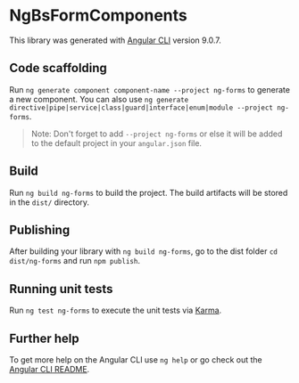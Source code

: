 # NgBsFormComponents

This library was generated with [Angular CLI](https://github.com/angular/angular-cli) version 9.0.7.

## Code scaffolding

Run `ng generate component component-name --project ng-forms` to generate a new component. You can also use `ng generate directive|pipe|service|class|guard|interface|enum|module --project ng-forms`.

> Note: Don't forget to add `--project ng-forms` or else it will be added to the default project in your `angular.json` file.

## Build

Run `ng build ng-forms` to build the project. The build artifacts will be stored in the `dist/` directory.

## Publishing

After building your library with `ng build ng-forms`, go to the dist folder `cd dist/ng-forms` and run `npm publish`.

## Running unit tests

Run `ng test ng-forms` to execute the unit tests via [Karma](https://karma-runner.github.io).

## Further help

To get more help on the Angular CLI use `ng help` or go check out the [Angular CLI README](https://github.com/angular/angular-cli/blob/master/README.md).
